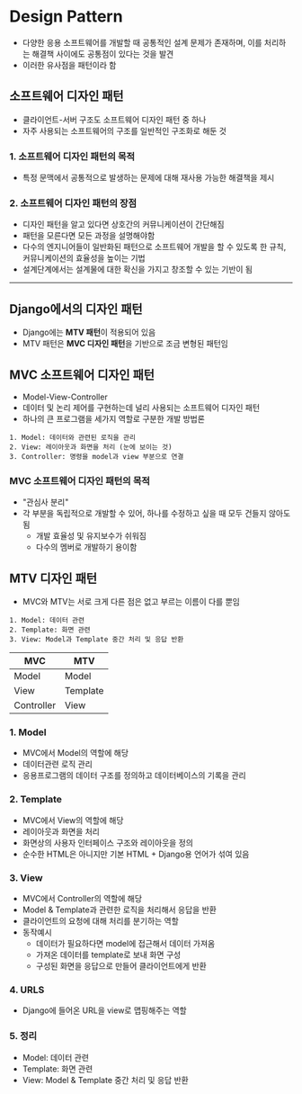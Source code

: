 # Design Pattern
- 다양한 응용 소프트웨어를 개발할 때 공통적인 설계 문제가 존재하며, 이를 처리하는 해결책 사이에도 공통점이 있다는 것을 발견
- 이러한 유사점을 패턴이라 함

## 소프트웨어 디자인 패턴
- 클라이언트-서버 구조도 소프트웨어 디자인 패턴 중 하나
- 자주 사용되는 소프트웨어의 구조를 일반적인 구조화로 해둔 것

### 1. 소프트웨어 디자인 패턴의 목적
- 특정 문맥에서 공통적으로 발생하는 문제에 대해 재사용 가능한 해결책을 제시

### 2. 소프트웨어 디자인 패턴의 장점
- 디자인 패턴을 알고 있다면 상호간의 커뮤니케이션이 간단해짐
- 패턴을 모른다면 모든 과정을 설명해야함
- 다수의 엔지니어들이 일반화된 패턴으로 소프트웨어 개발을 할 수 있도록 한 규칙, 커뮤니케이션의 효율성을 높이는 기법
- 설계단계에서는 설계물에 대한 확신을 가지고 창조할 수 있는 기반이 됨
---
## Django에서의 디자인 패턴
- Django에는 <b>MTV 패턴</b>이 적용되어 있음
- MTV 패턴은 <b> MVC 디자인 패턴</b>을 기반으로 조금 변형된 패턴임

## MVC 소프트웨어 디자인 패턴
- Model-View-Controller
- 데이터 및 논리 제어를 구현하는데 널리 사용되는 소프트웨어 디자인 패턴
- 하나의 큰 프로그램을 세가지 역할로 구분한 개발 방법론
```
1. Model: 데이터와 관련된 로직을 관리
2. View: 레이아웃과 화면을 처리 (눈에 보이는 것)
3. Controller: 명령을 model과 view 부분으로 연결
```
### MVC 소프트웨어 디자인 패턴의 목적
- "관심사 분리"
- 각 부분을 독립적으로 개발할 수 있어, 하나를 수정하고 싶을 때 모두 건들지 않아도 됨
  - 개발 효율성 및 유지보수가 쉬워짐
  - 다수의 멤버로 개발하기 용이함

## MTV 디자인 패턴
- MVC와 MTV는 서로 크게 다른 점은 없고 부르는 이름이 다를 뿐임
```
1. Model: 데이터 관련
2. Template: 화면 관련
3. View: Model과 Template 중간 처리 및 응답 반환
```
|MVC|MTV|
|----|-----|
|Model|Model|
|View|Template|
|Controller|View|

### 1. Model
- MVC에서 Model의 역할에 해당
- 데이터관련 로직 관리
- 응용프로그램의 데이터 구조를 정의하고 데이터베이스의 기록을 관리

### 2. Template
- MVC에서 View의 역할에 해당
- 레이아웃과 화면을 처리
- 화면상의 사용자 인터페이스 구조와 레이아웃을 정의
- 순수한 HTML은 아니지만 기본 HTML + Django용 언어가 섞여 있음

### 3. View
- MVC에서 Controller의 역할에 해당
- Model & Template과 관련한 로직을 처리해서 응답을 반환
- 클라이언트의 요청에 대해 처리를 분기하는 역할
- 동작예시
  - 데이터가 필요하다면 model에 접근해서 데이터 가져옴
  - 가져온 데이터를 template로 보내 화면 구성
  - 구성된 화면을 응답으로 만들어 클라이언트에게 반환

### 4. URLS
- Django에 들어온 URL을 view로 맵핑해주는 역할

### 5. 정리
- Model: 데이터 관련
- Template: 화면 관련
- View: Model & Template 중간 처리 및 응답 반환
